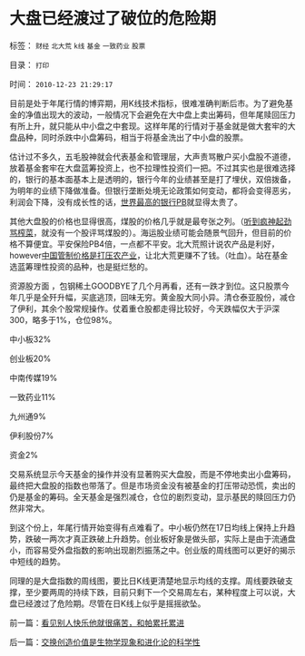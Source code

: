 # 大盘已经渡过了破位的危险期

标签： `财经` `北大荒` `k线` `基金` `一致药业` `股票` 

目录： `打印`

时间： `2010-12-23 21:29:17`

目前是处于年尾行情的博弈期，用K线技术指标，很难准确判断后市。为了避免基金的净值出现大的波动，一般情况下会避免在大中盘上卖出筹码，但年尾赎回压力有所上升，就只能从中小盘之中套现。这样年尾的行情对于基金就是做大套牢的大盘品种，同时杀跌中小盘筹码，相当于将基金洗出了中小盘的股票。

估计过不多久，五毛股神就会代表基金和管理层，大声责骂散户买小盘股不道德，放着基金套牢在大盘蓝筹投资上，也不拉理性投资们一把。不过其实也是很难选择的，银行的基本面基本上是透明的，银行今年的业绩甚至是打了埋伏，双倍拨备，为明年的业绩下降做准备。但银行垄断处境无论政策如何变动，都将会变得恶劣，利润会下降，没有成长性的话，[世界最高的银行PB](../../../2007/9/19/银行地产在股市里是一根草上的蚱猛.md)就显得太贵了。

其他大盘股的价格也显得很高，煤股的价格几乎就是最夸张之列。（[听到疯神起劲骂榨菜](../../../2010/9/14/股票市场价格陪审团！.md)，就没有一个股评骂煤股的）。海运股业绩可能会随景气回升，但目前的价格不算便宜。平安保险PB4倍，一点都不平安。北大荒照计说农产品是利好，however[中国管制价格是打压农产业](../../../2010/12/1/发改委知错能改,抓流通降物价将劳而有过.md)，让北大荒更赚不了钱。（吐血）。站在基金选蓝筹理性投资的品种，也是挺烂愁的。

资源股方面 ，包钢稀土GOODBYE了几个月再看，还有一跌才到位。这只股票今年几乎是全歼升幅，买底逃顶，回味无穷。黄金股大同小异。清仓泰亚股份，减仓了伊利，其余个股常规操作。仗着重仓股都走得比较好，今天跌幅仅大于沪深300，略多于1%，仓位98%。

中小板32%

创业板20%

中南传媒19%

一致药业11%

九州通9%

伊利股份7%

资金2%

交易系统显示今天基金的操作并没有显著购买大盘股，而是不停地卖出小盘筹码，最终把大盘股的指数也带落了。但是市场资金没有被基金的打压带动恐慌，卖出的仍是基金的筹码。全天基金是强烈减仓，仓位的剧烈变动，显示基民的赎回压力仍然非常大。

到这个份上，年尾行情开始变得有点难看了。中小板仍然在17日均线上保持上升趋势，跌破一两次才真正跌破上升趋势。创业板好象是做头部，实际上是由于流通盘小，而容易受外盘指数的影响出现剧烈振荡之中。创业版的周线图可以更好的揭示中短线的趋势。

同理的是大盘指数的周线图，要比日K线更清楚地显示均线的支撑。周线要跌破支撑，至少要两周的持续下跌，目前只剩下一个交易周左右，某种程度上可以说，大盘已经渡过了危险期。尽管在日K线上似乎是摇摇欲坠。



前一篇：[看见别人快乐他就很痛苦，和帕累托累进](../../../2010/12/22/看见别人快乐他就很痛苦，和帕累托累进.md)

后一篇：[交换创造价值是生物学现象和进化论的科学性](../../../2010/12/23/交换创造价值是生物学现象和进化论的科学性.md)